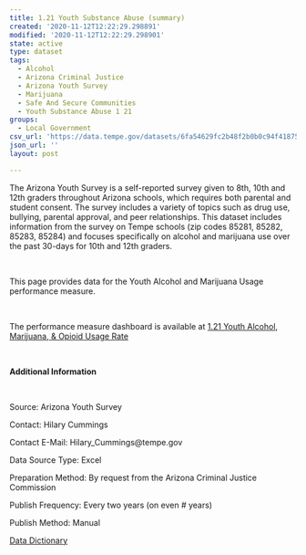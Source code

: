 ```yaml
---
title: 1.21 Youth Substance Abuse (summary)
created: '2020-11-12T12:22:29.298891'
modified: '2020-11-12T12:22:29.298901'
state: active
type: dataset
tags:
  - Alcohol
  - Arizona Criminal Justice
  - Arizona Youth Survey
  - Marijuana
  - Safe And Secure Communities
  - Youth Substance Abuse 1 21
groups:
  - Local Government
csv_url: 'https://data.tempe.gov/datasets/6fa54629fc2b48f2b0b0c94f41875b72_0.csv'
json_url: ''
layout: post

---
```

<p>The Arizona Youth Survey is a self-reported survey given to 8th, 10th and 12th graders throughout Arizona schools, which requires both parental and student consent. The survey includes a variety of topics such as drug use, bullying, parental approval, and peer relationships. This dataset includes information from the survey on Tempe schools (zip codes 85281, 85282, 85283, 85284) and focuses specifically on alcohol and marijuana use over the past 30-days for 10th and 12th graders.</p><p><br /></p><p>This page provides data for the Youth Alcohol and Marijuana Usage performance measure. </p><p><br /></p><p>The performance measure dashboard is available at <a href='https://safe-and-secure-communities-tempegov.hub.arcgis.com/pages/youth-alcohol-marijuana-opioid-use' rel='nofollow ugc' target='_blank'>1.21 Youth Alcohol, Marijuana, &amp; Opioid Usage Rate</a></p><p><br /></p><p><b>Additional Information</b></p><p><br /></p><p>Source: Arizona Youth Survey</p><p>Contact: Hilary Cummings</p><p>Contact E-Mail: Hilary_Cummings@tempe.gov</p><p>Data Source Type: Excel</p><p>Preparation Method: By request from the Arizona Criminal Justice Commission</p><p>Publish Frequency: Every two years (on even # years)</p><p>Publish Method: Manual</p><p><a href='https://gis.tempe.gov/design/data-dictionary/1.21%20Youth%20Substance%20Abuse%20(summary)/' rel='nofollow ugc' target='_blank'>Data Dictionary</a><br /></p>
